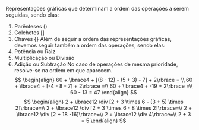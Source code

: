 Representações gráficas que determinam a ordem das operações a serem seguidas, sendo elas:
1. Parênteses ()
2. Colchetes []
3. Chaves {}
Além de seguir a ordem das representações gráficas, devemos seguir também a ordem das operações, sendo elas:
1. Potência ou Raiz
2. Multiplicação ou Divisão
3. Adição ou Subtração
No caso de operações de mesma prioridade, resolve-se na ordem em que aparecem.
$$
\begin{align}
60 + \lbrace4 + [(8 - 12) - (5 + 3) - 7] + 2\rbrace = \\
60 + \lbrace4 + [-4 - 8 - 7] + 2\rbrace =\\
60 + \lbrace4 + -19 + 2\rbrace =\\
60 - 13 = 47
\end{align}
$$
$$
\begin{align}
2 + \lbrace12 \div [2 + 3 \times 6 - (3 + 5) \times 2]\rbrace=\\
2 + \lbrace12 \div [2 + 3 \times 6 - 8 \times 2]\rbrace=\\
2 + \lbrace12 \div [2 + 18 -16]\rbrace=\\
2 + \lbrace12 \div 4\rbrace=\\
2 + 3 = 5
\end{align}
$$
